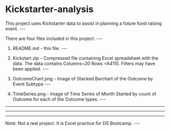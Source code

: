 # Kickstarter-analysis

This project uses Kickstarter data to assist in planning a future fund raising event.  ---

There are four files included in this project: ---
1. README.md - this file. ---

2. Kickstart.zip - Compressed file containing Excel spreadsheet with the data.  The data contains Columns=20  Rows =A4115.  Filters may have been applied. ---

3. OutcomeChart.png - Image of Stacked Barchart of the Outcome by Event Subtype ---

4. TimeSeries.png - Image of Time Series of Month Started by count of Outcome for each of the Outcome types. ---

---
---
---

Note: Not a real project. It is Excel practice for DS Bootcamp. ---

